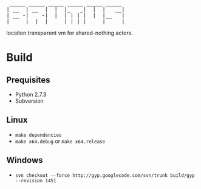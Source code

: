 <pre>
 _____ _____ _____ _____ _____ _____ 
| __  | __  |  |  |_   _|  |  |   __|
| __ -|    -|  |  | | | |  |  |__   |
|_____|__|__|_____| |_| |_____|_____|
</pre>
locaiton transparent vm for shared-nothing actors.

# Build
## Prequisites
* Python 2.7.3 
* Subversion

## Linux
* `make dependencies`
* `make x64.debug` or `make x64.release`

## Windows
* `svn checkout --force http://gyp.googlecode.com/svn/trunk build/gyp --revision 1451`